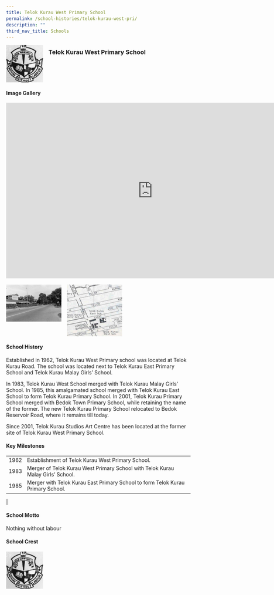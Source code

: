 ```yaml
---
title: Telok Kurau West Primary School
permalink: /school-histories/telok-kurau-west-pri/
description: ""
third_nav_title: Schools
---
```

<img align="left" style="width:20%;margin-right:15px;" src="/images/telokkurauwestpri1.png">

### **Telok Kurau West Primary School**

<br clear="left">

#### **Image Gallery**
<iframe src="https://docs.google.com/presentation/d/e/2PACX-1vRuRf9sjdWhzPzMOsvlduFCFsZB6EQbAqpLOAfgzIXeivu1ruSxllwfqPAlALgyAfGthekUQOqusOsq/embed?start=false&amp;loop=true&amp;delayms=5000" frameborder="0" width="800" height="479" allowfullscreen="true"></iframe>

<p><a href="https://staging.d1yxymztqoj7qn.amplifyapp.com/images/telokkurauwestpri2.jpg">  
<img align="left" style="width:30%;margin-right:15px;" src="/images/telokkurauwestpri2.jpg">
</a></p>

<p><a href="https://staging.d1yxymztqoj7qn.amplifyapp.com/images/telokkurauwestpri3.jpg">  
<img align="left" style="width:30%;margin-right:15px;" src="/images/telokkurauwestpri3.jpg">
</a></p>

<br clear="left">

#### **School History**
Established in 1962, Telok Kurau West Primary school was located at Telok Kurau Road. The school was located next to Telok Kurau East Primary School and Telok Kurau Malay Girls’ School.  
  
In 1983, Telok Kurau West School merged with Telok Kurau Malay Girls' School. In 1985, this amalgamated school merged with Telok Kurau East School to form Telok Kurau Primary School. In 2001, Telok Kurau Primary School merged with Bedok Town Primary School, while retaining the name of the former. The new Telok Kurau Primary School relocated to Bedok Reservoir Road, where it remains till today.  
  
Since 2001, Telok Kurau Studios Art Centre has been located at the former site of Telok Kurau West Primary School.

#### **Key Milestones**

|  |  |
|:---:|---|
| 1962 | Establishment of Telok Kurau West Primary School. |
| 1983 | Merger of Telok Kurau West Primary School with Telok Kurau Malay Girls’ School. |
| 1985 | Merger with Telok Kurau East Primary School to form Telok Kurau Primary School. |
|

#### **School Motto**
Nothing without labour

#### **School Crest**
<img align="left" style="width:20%;margin-right:15px;" src="/images/telokkurauwestpri1.png">


<br clear="left">
